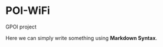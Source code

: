 # POI-WiFi

GPOI project

Here we can simply write something using **Markdown Syntax**.

<!DOCTYPE html>
<!---->
<html lang="en">
    <head>
        <title>Traccia Esame</title>
    </head>


